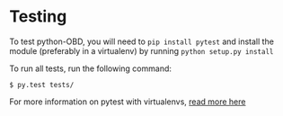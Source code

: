 Testing
=======

To test python-OBD, you will need to `pip install pytest` and install the module (preferably in a virtualenv) by running `python setup.py install`

To run all tests, run the following command:

	$ py.test tests/

For more information on pytest with virtualenvs, [read more here](http://pytest.org/latest/goodpractises.html)